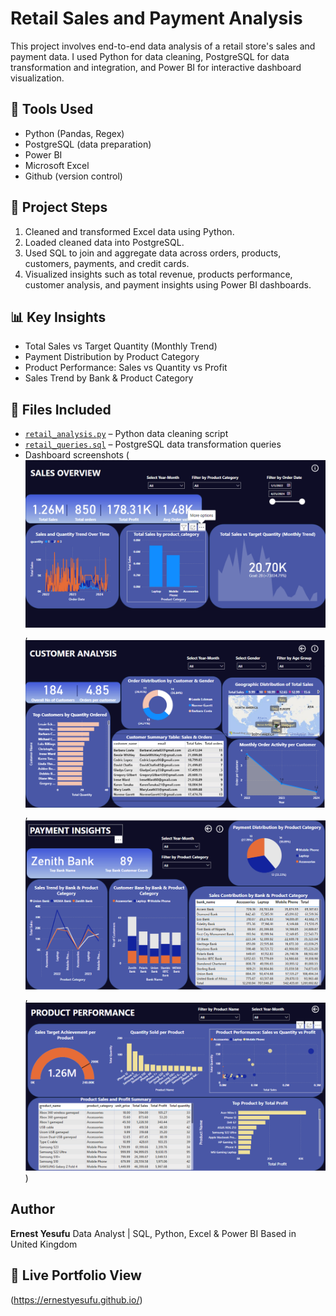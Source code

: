# Retail Sales and Payment Analysis

This project involves end-to-end data analysis of a retail store's sales and payment data. 
I used Python for data cleaning, PostgreSQL for data transformation and integration, and Power BI for interactive dashboard visualization.

## 🔧 Tools Used
- Python (Pandas, Regex)
- PostgreSQL (data preparation)
- Power BI
- Microsoft Excel
- Github (version control)

## 🧰 Project Steps
1. Cleaned and transformed Excel data using Python.
2. Loaded cleaned data into PostgreSQL.
3. Used SQL to join and aggregate data across orders, products, customers, payments, and credit cards.
4. Visualized insights such as total revenue, products performance, customer analysis, and payment insights using Power BI dashboards.

## 📊 Key Insights
- Total Sales vs Target Quantity (Monthly Trend)
- Payment Distribution by Product Category
- Product Performance: Sales vs Quantity vs Profit
- Sales Trend by Bank & Product Category

## 📁 Files Included
- [`retail_analysis.py`](../retail_analysis.py/retail_analysis.py) – Python data cleaning script
- [`retail_queries.sql`](../retail_queries.sql/create_sales_report_table.sql) – PostgreSQL data transformation queries
- Dashboard screenshots (![alt text](Retail-sales_overview-dashboard.png), ![alt text](Retail-customer_analysis-dashboardz.png), ![alt text](Retail-payment_insights-dashboard.png), ![alt text](Retail-product_performance-dashboard.png))

## Author
**Ernest Yesufu**
Data Analyst | SQL, Python, Excel & Power BI
Based in United Kingdom

## 🔗 Live Portfolio View
(https://ernestyesufu.github.io/)
